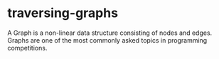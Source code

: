 # traversing-graphs
A Graph is a non-linear data structure consisting of nodes and edges. Graphs are one of the most commonly asked topics in programming competitions.
